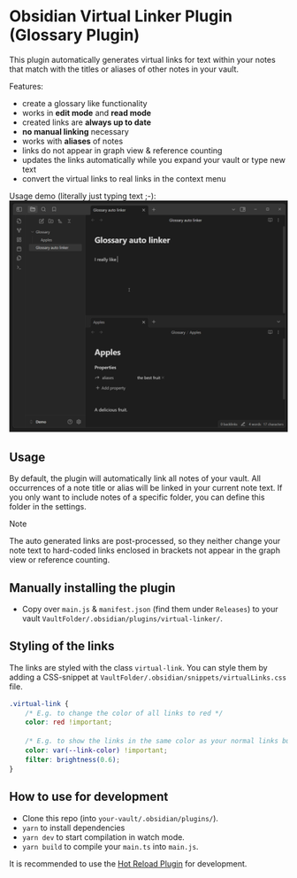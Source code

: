 # Obsidian Virtual Linker Plugin (Glossary Plugin)

This plugin automatically generates virtual links for text within your notes that match with the titles or aliases of other notes in your vault.

Features:
- create a glossary like functionality
- works in **edit mode** and **read mode**
- created links are **always up to date** 
- **no manual linking** necessary 
- works with **aliases** of notes
- links do not appear in graph view & reference counting
- updates the links automatically while you expand your vault or type new text
- convert the virtual links to real links in the context menu

Usage demo (literally just typing text ;-):
![Demo](media/LinkerDemo.gif)

## Usage

By default, the plugin will automatically link all notes of your vault.
All occurrences of a note title or alias will be linked in your current note text.
If you only want to include notes of a specific folder, you can define this folder in the settings.

> [!Note]
> The auto generated links are post-processed, so they neither change your note text to hard-coded links enclosed in brackets not 
> appear in the graph view or reference counting.


## Manually installing the plugin

- Copy over `main.js` & `manifest.json` (find them under `Releases`) to your vault `VaultFolder/.obsidian/plugins/virtual-linker/`.

## Styling of the links

The links are styled with the class `virtual-link`. 
You can style them by adding a CSS-snippet at `VaultFolder/.obsidian/snippets/virtualLinks.css` file.

```css
.virtual-link {
    /* E.g. to change the color of all links to red */
    color: red !important;

    /* E.g. to show the links in the same color as your normal links but a little bit darker */
    color: var(--link-color) !important;
    filter: brightness(0.6);
}

```

## How to use for development

- Clone this repo (into `your-vault/.obsidian/plugins/`).
- `yarn` to install dependencies
- `yarn dev` to start compilation in watch mode.
- `yarn build` to compile your `main.ts` into `main.js`.

It is recommended to use the [Hot Reload Plugin](https://github.com/pjeby/hot-reload) for development.
